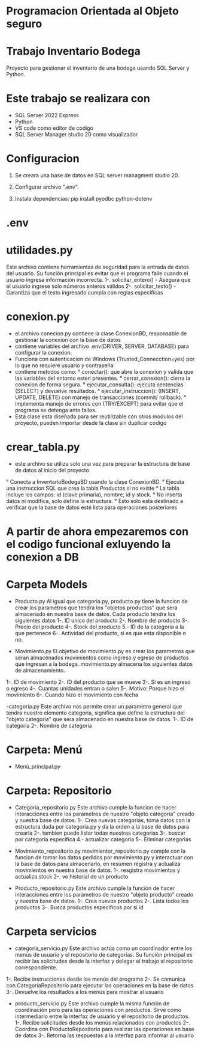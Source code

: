 # Programacion Orientada al Objeto seguro
# Trabajo Inventario Bodega 

Proyecto para gestionar el inventario de una bodega usando SQL Server y Python.

# Este trabajo se realizara con 

- SQL Server 2022 Express
- Python 
- VS code como editor de codigo
- SQL Server Manager studio 20 como visualizador 

# Configuracion

1. Se creara una base de datos en SQL server managment studio 20.

2. Configurar archivo ".env".

3. Instala dependencias: pip install pyodbc python-dotenv


# .env
# utilidades.py
Este archivo contiene herramientas de seguridad para la entrada de datos del usuario. Su función principal es evitar que el programa falle cuando el usuario ingresa información incorrecta.
1-. solicitar_entero() - Asegura que el usuario ingrese solo números enteros válidos
2-. solicitar_texto() - Garantiza que el texto ingresado cumpla con reglas específicas


# conexion.py
- el archivo conecion.py contiene la clase ConexionBD, responsable de gestionar la conexion con la base de datos 
- contiene variables del archivo .env(DRIVER, SERVER, DATABASE) para configurar la conexion.
- Funciona con autenticacion de Windows (Trusted_Connecction=yes) por lo que no requiere usuario y contraseña
- contiene metodos como:
° conectar(): que abre la conexion y valida que las variables del entorno esten presentes.
° cerrar_conexion(): cierra la conexion de forma segura.
° ejecutar_consulta(): ejecuta sentencias  (SELECT) y devuelve resultados.
° ejecutar_instruccion(): (INSERT, UPDATE, DELETE) con manejo de transacciones (commit/ rollback).
° implementa manejo de errores con (TRY/EXCEPT) para evitar que el programa se detenga ante fallos.
- Esta clase esta diseñada para ser reutilizable con otros modulos del proyecto, pueden importar desde la clase sin duplicar codigo


# crear_tabla.py
- este archivo se utiliza solo una vez para preparar la estructura de base de datos al inicio del proyecto

° Conecta a InventarioBodegaBD usando la clase ConexionBD.
° Ejecuta una instruccion SQL que crea la tabla Productos si no existe
° La tabla incluye los campos: id (clave primaria), nombre, id y stock.
° No inserta datos ni modifica, solo define la estructura.
° Esto solo esta destinado a verificar que la base de datos esté lista para operaciones posteriores


# A partir de ahora empezaremos con el codigo funcional exluyendo la conexion a DB

# Carpeta Models


- Producto.py
Al igual que categoria.py, producto.py tiene la funcion de crear los parametros que tendra los "objetos productos" que sera almacenado en nuestra base de datos. Cada producto tendra los siguientes datos
1-. ID unico del producto
2-. Nombre del producto
3-. Precio del producto
4-. Stock del producto
5.- ID de la categoria a la que pertenece
6-. Actividad del producto, si es que esta disponible o no.

- Movimiento.py
El objetivo de movimiento.py es crear los parametros que seran almacenados movimientos como ingreso y egreso de productos que ingresan a la bodega. movimiento.py almacena los siguientes datos de almacenamiento.

1-. ID de movimiento
2-. ID del producto que se mueve
3-. Si es un ingreso o egreso
4-. Cuantas unidades entran o salen
5-. Motivo: Porque hizo el movimiento 
6-. Cuando hizo el movimiento con fecha
 


-categoria.py
Este archivo nos permite crear un parametro general que tendra nuestro elemento categoria, significa que define la estructura del "objeto categoria" que sera almacenado en nuestra base de datos. 
1-. ID de categoria
2-. Nombre de categoria




# Carpeta:  Menú
- Menú_principal.py



# Carpeta: Repositorio

- Categoria_repositorio.py
Este archivo cumple la funcion de hacer interacciones entre los parametros de nuestro "objeto categoria" creado y nuestra base de datos.
1-. Crea nuevas categorias, toma datos con la estructura dada por categoria.py y da la orden a la base de datos para crearla
2-. tambien puede listar todas nuestras categorias
3-. buscar por categoria especifica
4.- actualizar categoria
5-. Eliminar categorias


- Movimiento_repositorio.py
movimientor_repositorio.py comple con la funcion de tomar los datos pedidos por movimiento.py y interactuar con la base de datos para almacenarlo, en resumen registra y actualiza movimientos en nuestra base de datos.
1-. resgistra movimientos y actualiza stock
2-. ve historial de un producto


- Producto_repositorio.py
Este archivo cumple la función de hacer interacciones entre los parámetros de nuestro "objeto producto" creado y nuestra base de datos.
1-. Crea nuevos productos 
2-. Lista todos los productos 
3-. Busca productos específicos por si id


# Carpeta servicios 

- categoria_servicio.py
Este archivo actúa como un coordinador entre los menús de usuario y el repositorio de categorías. Su función principal es recibir las solicitudes desde la interfaz y delegar el trabajo al repositorio correspondiente.

1-. Recibe instrucciones desde los menús del programa
2-. Se comunica con CategoriaRepositorio para ejecutar las operaciones en la base de datos
3-. Devuelve los resultados a los menús para mostrar al usuario

- producto_servicio.py
Este archivo cumple la misma función de coordinación pero para las operaciones con productos. Sirve como intermediario entre la interfaz de usuario y el repositorio de productos.
1-. Recibe solicitudes desde los menús relacionados con productos
2-. Coordina con ProductoRepositorio para realizar las operaciones en base de datos
3-. Retorna las respuestas a la interfaz para informar al usuario








